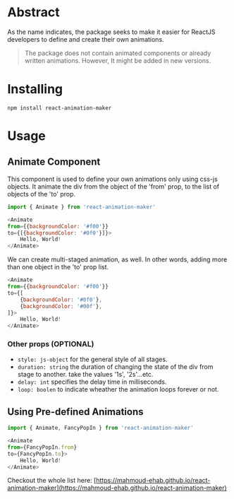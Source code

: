 # Abstract
As the name indicates, the package seeks to make it easier for ReactJS developers to define and create their own animations.

> The package does not contain animated components or already written animations. However, It might be added in new versions.

# Installing
```
npm install react-animation-maker
```

# Usage
## Animate Component
This component is used to define your own animations only using css-js objects. It animate the div from the object of the 'from' prop, to the list of objects of the 'to' prop.

```js
import { Animate } from 'react-animation-maker'

<Animate 
from={{backgroundColor: '#f00'}} 
to={[{backgroundColor: '#0f0'}]}>
    Hello, World!
</Animate>
```

We can create multi-staged animation, as well. In other words, adding more than one object in the 'to' prop list.

```js
<Animate 
from={{backgroundColor: '#f00'}} 
to={[
    {backgroundColor: '#0f0'},
    {backgroundColor: '#00f'},
]}>
    Hello, World!
</Animate>
```

### Other props (OPTIONAL)
- ```style: js-object```
for the general style of all stages.<br>
- ```duration: string``` the duration of changing the state of the div from stage to another. take the values '1s', '2s'...etc.<br>
- ```delay: int``` specifies the delay time in milliseconds.<br>
- ```loop: boolen``` to indicate wheather the animation loops forever or not.

## Using Pre-defined Animations
```js
import { Animate, FancyPopIn } from 'react-animation-maker'

<Animate 
from={FancyPopIn.from} 
to={FancyPopIn.to}>
    Hello, World!
</Animate>
```

Checkout the whole list here:
[https://mahmoud-ehab.github.io/react-animation-maker](https://mahmoud-ehab.github.io/react-animation-maker)
